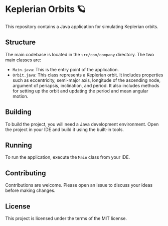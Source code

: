 # Keplerian Orbits :ringed_planet:

This repository contains a Java application for simulating Keplerian orbits.

## Structure

The main codebase is located in the `src/com/company` directory. The two main classes are:

- `Main.java`: This is the entry point of the application.
- `Orbit.java`: This class represents a Keplerian orbit. It includes properties such as eccentricity, semi-major axis, longitude of the ascending node, argument of periapsis, inclination, and period. It also includes methods for setting up the orbit and updating the period and mean angular motion.

## Building

To build the project, you will need a Java development environment. Open the project in your IDE and build it using the built-in tools.

## Running

To run the application, execute the `Main` class from your IDE.

## Contributing

Contributions are welcome. Please open an issue to discuss your ideas before making changes.

## License

This project is licensed under the terms of the MIT license.